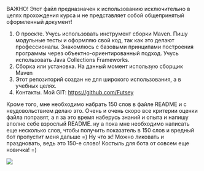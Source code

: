 ВАЖНО! Этот файл предназначен к использованию исключительно в целях прохождения курса и не представляет собой общепринятый оформленный документ!

1. О проекте. Учусь использовать инструмент сборки Maven. Пишу модульные тесты и оформляю свой код, так как это делают профессионалы. Знакомлюсь с базовыми принципами построения программы через объектно-ориентированный подход. Учусь использовать Java Collections Frameworks.
2. Сборка или установка. На данный момент использую сборщик Maven
3. Этот репозиторий создан не для широкого использования, а в учебных целях.
4. Контакты. Мой GIT: https://github.com/Futsey

Кроме того, мне необходимо набрать 150 слов в файле README и с неудовольствием делаю это. Очень и очень скоро все критерии оценки файла поправят, а я за это время наберусь знаний и опыта и напишу вполне себе взрослый README.
ну а пока мне необходимо написать еще несколько слов, чтобы получить показатель в 150 слов и вредный бот пропустит меня дальше =) Ну что ж! Можно ликовать и праздновать, ведь это 150-е слово!
Костыль для бота от совсем еще новичка! =)

![](https://github.com/davidtheclark/gifs/blob/master/frustrated-computer-baboob.gif)
